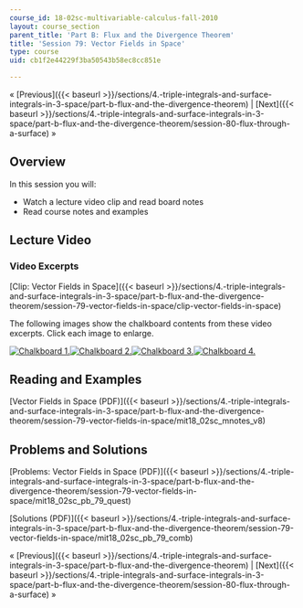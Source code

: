 ```yaml
---
course_id: 18-02sc-multivariable-calculus-fall-2010
layout: course_section
parent_title: 'Part B: Flux and the Divergence Theorem'
title: 'Session 79: Vector Fields in Space'
type: course
uid: cb1f2e44229f3ba50543b58ec8cc851e

---
```


« [Previous]({{< baseurl >}}/sections/4.-triple-integrals-and-surface-integrals-in-3-space/part-b-flux-and-the-divergence-theorem) | [Next]({{< baseurl >}}/sections/4.-triple-integrals-and-surface-integrals-in-3-space/part-b-flux-and-the-divergence-theorem/session-80-flux-through-a-surface) »

Overview
--------

In this session you will:

*   Watch a lecture video clip and read board notes
*   Read course notes and examples

Lecture Video
-------------

### Video Excerpts

[Clip: Vector Fields in Space]({{< baseurl >}}/sections/4.-triple-integrals-and-surface-integrals-in-3-space/part-b-flux-and-the-divergence-theorem/session-79-vector-fields-in-space/clip-vector-fields-in-space)

The following images show the chalkboard contents from these video excerpts. Click each image to enlarge.

[![Chalkboard 1.](/coursemedia/18-02sc-multivariable-calculus-fall-2010/a9cec6245c463e56633dcd2496047bbc_MIT18_02SC_L27Brds_1a.png)](/coursemedia/18-02sc-multivariable-calculus-fall-2010/df6c1cf55292ceeb84d42bfb455ba9ce_MIT18_02SC_L27Brds_1.png "Open in a new window.")[![Chalkboard 2.](/coursemedia/18-02sc-multivariable-calculus-fall-2010/dffd909ba7e0e31470fc3b34c8ed29d2_MIT18_02SC_L27Brds_2a.png)](/coursemedia/18-02sc-multivariable-calculus-fall-2010/1c108033fb68a9fcc3fa39c42949619e_MIT18_02SC_L27Brds_2.png "Open in a new window.")[![Chalkboard 3.](/coursemedia/18-02sc-multivariable-calculus-fall-2010/3ac4481c5852c7577415dda00ccd8873_MIT18_02SC_L27Brds_3a.png)](/coursemedia/18-02sc-multivariable-calculus-fall-2010/7b335f5ce7771de1616ac2ea1b849915_MIT18_02SC_L27Brds_3.png "Open in a new window.")[![Chalkboard 4.](/coursemedia/18-02sc-multivariable-calculus-fall-2010/f410cd7c00857aa1cb1535c47ad07ab9_MIT18_02SC_L27Brds_4a.png)](/coursemedia/18-02sc-multivariable-calculus-fall-2010/08c98c67cf797afcfc9a28a2ef70bf50_MIT18_02SC_L27Brds_4.png "Open in a new window.")

Reading and Examples
--------------------

[Vector Fields in Space (PDF)]({{< baseurl >}}/sections/4.-triple-integrals-and-surface-integrals-in-3-space/part-b-flux-and-the-divergence-theorem/session-79-vector-fields-in-space/mit18_02sc_mnotes_v8)

Problems and Solutions
----------------------

[Problems: Vector Fields in Space (PDF)]({{< baseurl >}}/sections/4.-triple-integrals-and-surface-integrals-in-3-space/part-b-flux-and-the-divergence-theorem/session-79-vector-fields-in-space/mit18_02sc_pb_79_quest)

[Solutions (PDF)]({{< baseurl >}}/sections/4.-triple-integrals-and-surface-integrals-in-3-space/part-b-flux-and-the-divergence-theorem/session-79-vector-fields-in-space/mit18_02sc_pb_79_comb)

« [Previous]({{< baseurl >}}/sections/4.-triple-integrals-and-surface-integrals-in-3-space/part-b-flux-and-the-divergence-theorem) | [Next]({{< baseurl >}}/sections/4.-triple-integrals-and-surface-integrals-in-3-space/part-b-flux-and-the-divergence-theorem/session-80-flux-through-a-surface) »